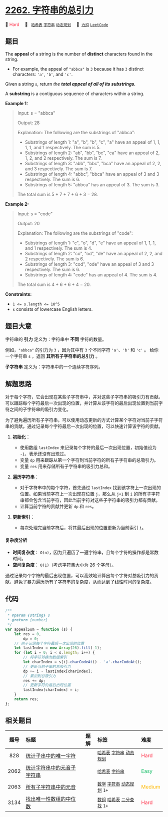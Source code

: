 # [2262. 字符串的总引力](https://2xiao.github.io/leetcode-js/problem/2262.html)

🔴 <font color=#ff334b>Hard</font>&emsp; 🔖&ensp; [`哈希表`](/tag/hash-table.md) [`字符串`](/tag/string.md) [`动态规划`](/tag/dynamic-programming.md)&emsp; 🔗&ensp;[`力扣`](https://leetcode.cn/problems/total-appeal-of-a-string) [`LeetCode`](https://leetcode.com/problems/total-appeal-of-a-string)

## 题目

The **appeal** of a string is the number of **distinct** characters found in
the string.

- For example, the appeal of `"abbca"` is `3` because it has `3` distinct characters: `'a'`, `'b'`, and `'c'`.

Given a string `s`, return _the **total appeal of all of its
**substrings**.**_

A **substring** is a contiguous sequence of characters within a string.

**Example 1:**

> Input: s = "abbca"
>
> Output: 28
>
> Explanation: The following are the substrings of "abbca":
>
> - Substrings of length 1: "a", "b", "b", "c", "a" have an appeal of 1, 1, 1, 1, and 1 respectively. The sum is 5.
> - Substrings of length 2: "ab", "bb", "bc", "ca" have an appeal of 2, 1, 2, and 2 respectively. The sum is 7.
> - Substrings of length 3: "abb", "bbc", "bca" have an appeal of 2, 2, and 3 respectively. The sum is 7.
> - Substrings of length 4: "abbc", "bbca" have an appeal of 3 and 3 respectively. The sum is 6.
> - Substrings of length 5: "abbca" has an appeal of 3. The sum is 3.
>
> The total sum is 5 + 7 + 7 + 6 + 3 = 28.

**Example 2:**

> Input: s = "code"
>
> Output: 20
>
> Explanation: The following are the substrings of "code":
>
> - Substrings of length 1: "c", "o", "d", "e" have an appeal of 1, 1, 1, and 1 respectively. The sum is 4.
> - Substrings of length 2: "co", "od", "de" have an appeal of 2, 2, and 2 respectively. The sum is 6.
> - Substrings of length 3: "cod", "ode" have an appeal of 3 and 3 respectively. The sum is 6.
> - Substrings of length 4: "code" has an appeal of 4. The sum is 4.
>
> The total sum is 4 + 6 + 6 + 4 = 20.

**Constraints:**

- `1 <= s.length <= 10^5`
- `s` consists of lowercase English letters.

## 题目大意

字符串的 **引力** 定义为：字符串中 **不同** 字符的数量。

例如，`"abbca"` 的引力为 `3` ，因为其中有 `3` 个不同字符 `'a'`、`'b'` 和 `'c'` 。
给你一个字符串 `s` ，返回 **其所有子字符串的总引力** 。

**子字符串** 定义为：字符串中的一个连续字符序列。

## 解题思路

对于每个字符，它会出现在某些子字符串中，并对这些子字符串的吸引力有贡献。可以跟踪每个字符最后一次出现的位置，并计算从该字符的最后出现位置到当前字符之间的子字符串的吸引力变化。

为了避免遍历所有子字符串，可以使用动态更新的方式计算某个字符对当前子字符串的贡献。通过记录每个字符最后一次出现的位置，可以快速计算该字符的贡献。

1. **初始化**：

   - 使用数组 `lastIndex` 来记录每个字符的最后一次出现位置，初始值设为 `-1`，表示还没有出现过。
   - 变量 `dp` 用来跟踪从第一个字符到当前字符的所有子字符串的总吸引力。
   - 变量 `res` 用来存储所有子字符串的吸引力总和。

2. **遍历字符串**：

   - 对于字符串中的每个字符，首先通过 `lastIndex` 找到该字符上一次出现的位置。如果当前字符上一次出现在位置 `j`，那么从 `j+1` 到 `i` 的所有子字符串都会包含当前字符，因此当前字符对这些子字符串的吸引力都有贡献。
   - 计算当前字符的贡献并更新 `dp` 和 `res`。

3. **更新索引**：
   - 每次处理完当前字符后，将其最后出现的位置更新为当前索引 `i`。

#### 复杂度分析

- **时间复杂度**： `O(n)`，因为只遍历了一遍字符串，且每个字符的操作都是常数时间。
- **空间复杂度**： `O(1)`（考虑字符集大小为 26 个字母）。

通过记录每个字符的最后出现位置，可以高效地计算出每个字符对总吸引力的贡献，避免了暴力遍历所有子字符串的复杂度，从而达到了线性时间的复杂度。

## 代码

```javascript
/**
 * @param {string} s
 * @return {number}
 */
var appealSum = function (s) {
	let res = 0,
		dp = 0;
	// 用于记录每个字符最后一次出现的位置
	let lastIndex = new Array(26).fill(-1);
	for (let i = 0; i < s.length; i++) {
		// 将字符转换为数组索引
		let charIndex = s[i].charCodeAt() - 'a'.charCodeAt();
		// 更新当前子串的总吸引力
		dp += i - lastIndex[charIndex];
		// 累加到总吸引力
		res += dp;
		// 更新字符的最后出现位置
		lastIndex[charIndex] = i;
	}
	return res;
};
```

## 相关题目

<!-- prettier-ignore -->
| 题号 | 标题 | 题解 | 标签 | 难度 |
| :------: | :------ | :------: | :------ | :------ |
| 828 | [统计子串中的唯一字符](https://leetcode.com/problems/count-unique-characters-of-all-substrings-of-a-given-string) |  |  [`哈希表`](/tag/hash-table.md) [`字符串`](/tag/string.md) [`动态规划`](/tag/dynamic-programming.md) | <font color=#ff334b>Hard</font> |
| 2062 | [统计字符串中的元音子字符串](https://leetcode.com/problems/count-vowel-substrings-of-a-string) |  |  [`哈希表`](/tag/hash-table.md) [`字符串`](/tag/string.md) | <font color=#15bd66>Easy</font> |
| 2063 | [所有子字符串中的元音](https://leetcode.com/problems/vowels-of-all-substrings) |  |  [`数学`](/tag/math.md) [`字符串`](/tag/string.md) [`动态规划`](/tag/dynamic-programming.md) `1+` | <font color=#ffb800>Medium</font> |
| 3134 | [找出唯一性数组的中位数](https://leetcode.com/problems/find-the-median-of-the-uniqueness-array) |  |  [`数组`](/tag/array.md) [`哈希表`](/tag/hash-table.md) [`二分查找`](/tag/binary-search.md) `1+` | <font color=#ff334b>Hard</font> |